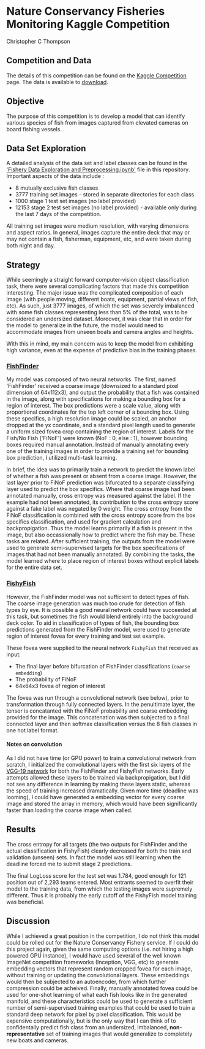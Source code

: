 # Nature Conservancy Fisheries Monitoring Kaggle Competition
Christopher C Thompson 

## Competition and Data
The details of this competition can be found on the [Kaggle Competition](https://www.kaggle.com/c/the-nature-conservancy-fisheries-monitoring) page.  The data is available to [download](https://www.kaggle.com/c/the-nature-conservancy-fisheries-monitoring/data).

## Objective
The purpose of this competition is to develop a model that can identify various species of fish from images captured from elevated cameras
on board fishing vessels.  

## Data Set Exploration
A detailed analysis of the data set and label classes can be found in the 
['Fishery Data Exploration and Preprocessing.ipynb'](https://github.com/CCThompson82/Kaggle_FF3/blob/master/Fishery%20Data%20Exploration%20and%20Preprocessing.ipynb)
file in this repository.  Important aspects of the data include :

  * 8 mutually exclusive fish classes 
  * 3777 training set images - stored in separate directories for each class
  * 1000 stage 1 test set images (no label provided)
  * 12153 stage 2 test set images (no label provided) - available only during the last 7 days of the competition.

All training set images were medium resolution, with varying dimensions and aspect ratios.  In general, images capture the entire deck that 
may or may not contain a fish, fisherman, equipment, etc, and were taken during both night and day.  

## Strategy
While seemingly a straight forward computer-vision object classification task, there were several complicating factors that made this 
competition interesting.  The major issue was the complicated composition of each image (with people moving, 
different boats, equipment, partial views of fish, etc).  As such, just 3777 images, of which the set was severely imbalanced with some fish
classes representing less than 5% of the total, was to be considered an undersized dataset.  Moreover, it was clear that in order for the model to generalize
in the future, the model would need to accommodate images from unseen boats and camera angles and heights.  

With this in mind, my main concern was to keep the model from exhibiting high variance, even at the expense of predictive bias in the training 
phases.

### [FishFinder](https://github.com/CCThompson82/Kaggle_FF3/tree/master/FishFinder) 
My model was composed of two neural networks.  The first, named 'FishFinder' received a coarse image (downsized to a standard pixel dimension 
of 64x112x3), and output the probability that a fish was contained in the image, along with specifications for making a bounding box for
a region of interest.  The box predictions were a scale value, along with proportional coordinates for the top left corner of a bounding box.
Using these specifics, a high resolution image could be scaled, an anchor dropped at the yx coordinate, and a standard pixel length
used to generate a uniform sized fovea crop containing the region of interest.  Labels for the Fish/No Fish ('FiNoF') were known (NoF : 0, else : 1),
however bounding boxes required manual annotation.  Instead of manually annotating every one of the training images in order to provide
a training set for bounding box prediction, I utilized multi-task learning.

In brief, the idea was to primarily train a network to predict the known label of whether a fish was present or absent from a coarse image.
However, the last layer prior to FiNoF prediction was bifurcated to a separate classifying layer used to predict the box specifics.  Where
that coarse image had been annotated manually, cross entropy was measured against the label.  If the example had not been annotated, its 
contribution to the cross entropy score against a fake label was negated by 0 weight.  The cross entropy from the FiNoF classification is
combined with the cross entropy score from the box specifics classification, and used for gradient calculation and backpropigation.  Thus
the model learns primarily if a fish is present in the image, but also occassionally how to predict where the fish may be.  These tasks
are related.  After sufficient training, the outputs from the model were used to generate semi-supervised targets for the box specifications
of images that had not been manually annotated.  By combining the tasks, the model learned where to place region of interest boxes without
explicit labels for the entire data set.  

### [FishyFish](https://github.com/CCThompson82/Kaggle_FF3/tree/master/FishyFish)
However, the FishFinder model was not sufficient to detect types of fish.  The coarse image generation was much too crude for 
detection of fish types by eye.  It is possible a good neural network could have succeeded at this task, but sometimes the fish 
would blend entirely into the background deck color.  To aid in classification of types of fish, the bounding box predictions 
generated from the FishFinder model, were used to generate region of interest fovea for every training and test set example.

These fovea were supplied to the neural network `FishyFish` that received as input: 

  * The final layer before bifurcation of FishFinder classifications (`coarse embedding`)
  * The probability of FiNoF 
  * 64x64x3 fovea of region of interest

The fovea was run through a convolutional network (see below), prior to transformation through fully connected layers.  In the penultimate
layer, the tensor is concatanted with the FiNoF probability and coarse embedding provided for the image.  This concatenation was then 
subjected to a final connected layer and then softmax classification versus the 8 fish classes in one hot label format.  

#### Notes on convolution
As I did not have time (or GPU power) to train a convolutional network from scratch, I initialized the convolutional layers with the 
first six layers of the [VGG-19 network](http://www.robots.ox.ac.uk/~vgg/research/very_deep/) for both 
the FishFinder and FishyFish networks.  Early attempts allowed these layers to 
be trained via backpropigation, but I did not see any difference in learning by making these layers static, whereas the speed of training
increased dramatically.  Given more time (deadline was looming), I could have generated a embedding vector for every coarse image and stored 
the array in memory, which would have been significantly faster than loading the coarse image when called.  

## Results
The cross entropy for all targets (the two outputs for FishFinder and the actual classification in FishyFish) clearly decreased for both 
the train and validation (unseen) sets.  In fact the model was still learning when the deadline forced me to submit stage 2 predictions.

The final LogLoss score for the test set was 1.784, good enough for 121 position out of 2,293 teams entered.  Most entrants seemed to overfit
their model to the training data, from which the testing images were supremely different.  Thus it is probably the early cutoff of the FishyFish
model training was beneficial.  

## Discussion
While I achieved a great position in the competition, I do not think this model could be rolled out for the Nature Conservancy Fishery service.
If I could do this project again, given the same computing options (i.e. not hiring a high powered GPU instance), I would have used several 
of the well known ImageNet competition frameworks (Inception, VGG, etc) to generate embedding vectors that represent random cropped fovea
for each image, without training or updating the convolutional layers.  These embeddings would then be subjected to an autoencoder, from which
further compression could be acheived.  Finally, manually annotated fovea could be used for one-shot learning of what each fish looks like
in the generated manifold, and these characteristics could be used to generate a sufficient number of semi-supervised training examples that 
could be used to train a standard deep network for pixel by pixel classification.  This would be expensive computationally, but is the only
way that I can think of to confidentally predict fish class from an undersized, imbalanced, **non-representative** set of training images that
would generalize to completely new boats and cameras.  


